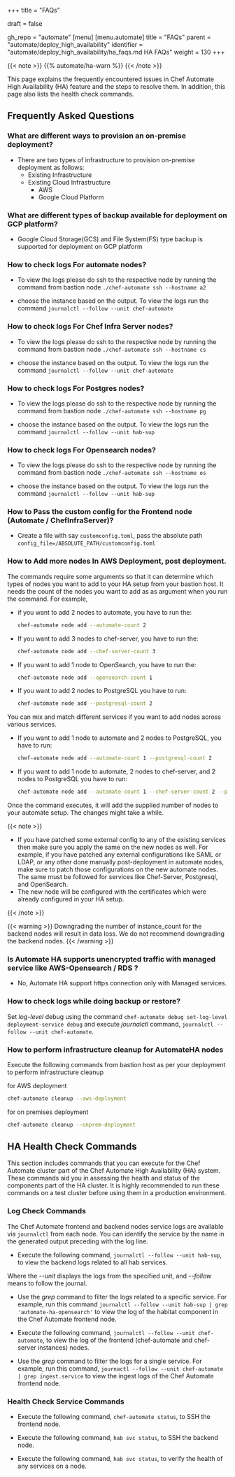 +++
title = "FAQs"

draft = false

gh_repo = "automate"
[menu]
  [menu.automate]
    title = "FAQs"
    parent = "automate/deploy_high_availability"
    identifier = "automate/deploy_high_availability/ha_faqs.md HA FAQs"
    weight = 130
+++

{{< note >}}
{{% automate/ha-warn %}}
{{< /note >}}

This page explains the frequently encountered issues in Chef Automate High Availability (HA) feature and the steps to resolve them. In addition, this page also lists the health check commands.

## Frequently Asked Questions

### What are different ways to provision an on-premise deployment?
- There are two types of infrastructure to provision on-premise deployment as follows:
   -  Existing Infrastructure
   -  Existing Cloud Infrastructure
      -  AWS
      -  Google Cloud Platform

### What are different types of backup available for deployment on GCP platform?
- Google Cloud Storage(GCS) and File System(FS) type backup is supported for deployment on GCP platform

### How to check logs For automate nodes?
- To view the logs please do ssh to the respective node by running the command from bastion node 
`./chef-automate ssh --hostname a2`

- choose the instance based on the output. To view the logs run the command 
`journalctl --follow --unit chef-automate` 

### How to check logs For Chef Infra Server nodes?
- To view the logs please do ssh to the respective node by running the command from bastion node 
`./chef-automate ssh --hostname cs`

- choose the instance based on the output. To view the logs run the command 
`journalctl --follow --unit chef-automate` 

### How to check logs For Postgres nodes?
- To view the logs please do ssh to the respective node by running the command from bastion node 
`./chef-automate ssh --hostname pg`

- choose the instance based on the output. To view the logs run the command 
`journalctl --follow --unit hab-sup` 

### How to check logs For Opensearch nodes?
- To view the logs please do ssh to the respective node by running the command from bastion node 
`./chef-automate ssh --hostname os`

- choose the instance based on the output. To view the logs run the command 
`journalctl --follow --unit hab-sup` 

### How to Pass the custom config for the Frontend node (Automate / ChefInfraServer)?
- Create a file with say `customconfig.toml`, pass the absolute path `config_file=/ABSOLUTE_PATH/customconfig.toml`



### How to Add more nodes In AWS Deployment, post deployment. 
The commands require some arguments so that it can determine which types of nodes you want to add to your HA setup from your bastion host. It needs the count of the nodes you want to add as as argument when you run the command.
For example,

- if you want to add 2 nodes to automate, you have to run the:

    ```sh
    chef-automate node add --automate-count 2
    ```

- If you want to add 3 nodes to chef-server, you have to run the:

    ```sh
    chef-automate node add --chef-server-count 3
    ```

- If you want to add 1 node to OpenSearch, you have to run the:

    ```sh
    chef-automate node add --opensearch-count 1
    ```

- If you want to add 2 nodes to PostgreSQL you have to run:

    ```sh
    chef-automate node add --postgresql-count 2
    ```

You can mix and match different services if you want to add nodes across various services.

- If you want to add 1 node to automate and 2 nodes to PostgreSQL, you have to run:

    ```sh
    chef-automate node add --automate-count 1 --postgresql-count 2
    ```

- If you want to add 1 node to automate, 2 nodes to chef-server, and 2 nodes to PostgreSQL you have to run:

    ```sh
    chef-automate node add --automate-count 1 --chef-server-count 2 --postgresql-count 2
    ```

Once the command executes, it will add the supplied number of nodes to your automate setup. The changes might take a while.

{{< note >}}

- If you have patched some external config to any of the existing services then make sure you apply the same on the new nodes as well.
For example, if you have patched any external configurations like SAML or LDAP, or any other done manually post-deployment in automate nodes, make sure to patch those configurations on the new automate nodes. The same must be followed for services like Chef-Server, Postgresql, and OpenSearch.
- The new node will be configured with the certificates which were already configured in your HA setup.

{{< /note >}}


{{< warning >}}
  Downgrading the number of instance_count for the backend nodes will result in data loss. We do not recommend downgrading the backend nodes.
{{< /warning >}}

### Is Automate HA supports unencrypted traffic with managed service like AWS-Opensearch / RDS ?
 - No, Automate HA support https connection only with Managed services. 


### How to check logs while doing backup or restore?

Set *log-level* debug using the command `chef-automate debug set-log-level deployment-service debug` and execute *journalctl* command, `journalctl --follow --unit chef-automate`.


### How to perform infrastructure cleanup for AutomateHA nodes

Execute the following commands from bastion host as per your deployment to perform infrastructure cleanup

for AWS deployment
```bash
chef-automate cleanup --aws-deployment
```

for on premises deployment
```bash
chef-automate cleanup --onprem-deployment
```



## HA Health Check Commands

This section includes commands that you can execute for the Chef Automate cluster part of the Chef Automate High Availability (HA) system. These commands aid you in assessing the health and status of the components part of the HA cluster. It is highly recommended to run these commands on a test cluster before using them in a production environment.

### Log Check Commands

The Chef Automate frontend and backend nodes service logs are available via `journalctl` from each node. You can identify the service by the name in the generated output preceding with the log line.

- Execute the following command, `journalctl --follow --unit hab-sup`, to view the backend logs related to all hab services.

Where the *--unit* displays the logs from the specified unit, and *--follow* means to follow the journal.

- Use the *grep* command to filter the logs related to a specific service. For example, run this command `journalctl --follow --unit hab-sup | grep 'automate-ha-opensearch'` to view the log of the habitat component in the Chef Automate frontend node.

- Execute the following command, `journalctl --follow --unit chef-automate`, to view the log of the frontend (chef-automate and chef-server instances) nodes.

- Use the *grep* command to filter the logs for a single service. For example, run this command, `journactl --follow --unit chef-automate | grep ingest.service` to view the ingest logs of the Chef Automate frontend node.

### Health Check Service Commands

- Execute the following command, `chef-automate status`, to SSH the frontend node.

- Execute the following command, `hab svc status`, to SSH the backend node.

- Execute the following command, `hab svc status`, to verify the health of any services on a node.
